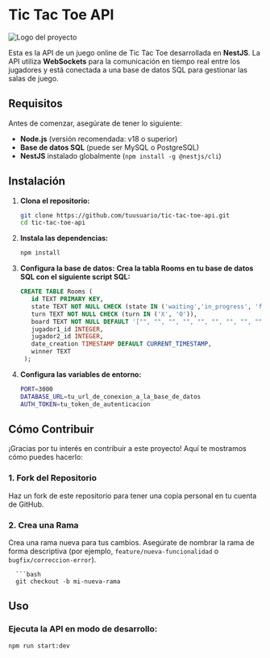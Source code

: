 # Tic Tac Toe API

![Logo del proyecto](ruta/a/tu/imagen.png)  

Esta es la API de un juego online de Tic Tac Toe desarrollada en **NestJS**. La API utiliza **WebSockets** para la comunicación en tiempo real entre los jugadores y está conectada a una base de datos SQL para gestionar las salas de juego.

## Requisitos

Antes de comenzar, asegúrate de tener lo siguiente:

- **Node.js** (versión recomendada: v18 o superior)
- **Base de datos SQL** (puede ser MySQL o PostgreSQL)
- **NestJS** instalado globalmente (`npm install -g @nestjs/cli`)

## Instalación

1. **Clona el repositorio:**

   ```bash
   git clone https://github.com/tuusuario/tic-tac-toe-api.git
   cd tic-tac-toe-api
2. **Instala las dependencias:**

   ```bash
   npm install
3. **Configura la base de datos:**
   **Crea la tabla Rooms en tu base de datos SQL con el siguiente script SQL:**
   ```sql
   CREATE TABLE Rooms (
      id TEXT PRIMARY KEY,
      state TEXT NOT NULL CHECK (state IN ('waiting','in_progress', 'finished')),
      turn TEXT NOT NULL CHECK (turn IN ('X', 'O')),
      board TEXT NOT NULL DEFAULT '["", "", "", "", "", "", "", "", ""]',
      jugador1_id INTEGER,
      jugador2_id INTEGER,
      date_creation TIMESTAMP DEFAULT CURRENT_TIMESTAMP,
      winner TEXT
    );
4. **Configura las variables de entorno:**
      ```bash
      PORT=3000
      DATABASE_URL=tu_url_de_conexion_a_la_base_de_datos
      AUTH_TOKEN=tu_token_de_autenticacion

## Cómo Contribuir

¡Gracias por tu interés en contribuir a este proyecto! Aquí te mostramos cómo puedes hacerlo:

### 1. **Fork del Repositorio**

Haz un fork de este repositorio para tener una copia personal en tu cuenta de GitHub.

### 2. **Crea una Rama**

Crea una rama nueva para tus cambios. Asegúrate de nombrar la rama de forma descriptiva (por ejemplo, `feature/nueva-funcionalidad` o `bugfix/correccion-error`).

      ```bash
      git checkout -b mi-nueva-rama


## Uso

### Ejecuta la API en modo de desarrollo:

```bash
npm run start:dev
